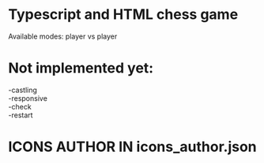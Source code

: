 # Typescript and HTML chess game
Available modes: player vs player

# Not implemented yet:
-castling <br>
-responsive <br>
-check <br>
-restart

# ICONS AUTHOR IN icons_author.json